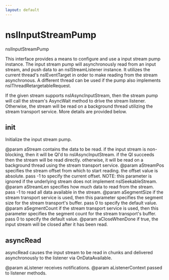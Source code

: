 ```yaml
---
layout: default
---
```


# nsIInputStreamPump #

nsIInputStreamPump

This interface provides a means to configure and use a input stream pump
instance.  The input stream pump will asynchronously read from an input
stream, and push data to an nsIStreamListener instance.  It utilizes the
current thread's nsIEventTarget in order to make reading from the stream
asynchronous. A different thread can be used if the pump also implements
nsIThreadRetargetableRequest.

If the given stream supports nsIAsyncInputStream, then the stream pump will
call the stream's AsyncWait method to drive the stream listener.  Otherwise,
the stream will be read on a background thread utilizing the stream
transport service.  More details are provided below.


## init ##

Initialize the input stream pump.

@param aStream
       contains the data to be read.  if the input stream is non-blocking,
       then it will be QI'd to nsIAsyncInputStream.  if the QI succeeds
       then the stream will be read directly.  otherwise, it will be read
       on a background thread using the stream transport service.
@param aStreamPos
       specifies the stream offset from which to start reading.  the
       offset value is absolute.  pass -1 to specify the current offset.
       NOTE: this parameter is ignored if the underlying stream does not
       implement nsISeekableStream.
@param aStreamLen
       specifies how much data to read from the stream.  pass -1 to read
       all data available in the stream.
@param aSegmentSize
       if the stream transport service is used, then this parameter
       specifies the segment size for the stream transport's buffer.
       pass 0 to specify the default value.
@param aSegmentCount
       if the stream transport service is used, then this parameter
       specifies the segment count for the stream transport's buffer.
       pass 0 to specify the default value.
@param aCloseWhenDone
       if true, the input stream will be closed after it has been read.


## asyncRead ##

asyncRead causes the input stream to be read in chunks and delivered
asynchronously to the listener via OnDataAvailable.

@param aListener
       receives notifications.
@param aListenerContext
       passed to listener methods.

